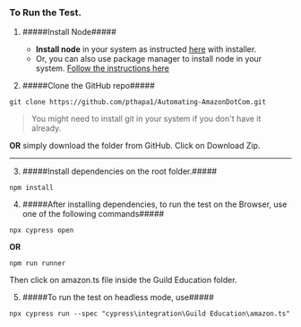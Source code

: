 ### To Run the Test.

1. #####Install Node#####

   - **Install node** in your system as instructed [here](https://nodejs.org/en/download/) with installer.
   - Or, you can also use package manager to install node in your system. [Follow the instructions here](https://nodejs.org/en/download/package-manager/)

2. #####Clone the GitHub repo#####

```text
git clone https://github.com/pthapa1/Automating-AmazonDotCom.git
```

> You might need to install git in your system if you don't have it already.

**OR**
simply download the folder from GitHub. Click on Download Zip.

---

3. #####Install dependencies on the root folder.#####

```text
npm install
```

4. #####After installing dependencies, to run the test on the Browser, use one of the following commands#####

```text
npx cypress open
```

**OR**

```
npm run runner
```

Then click on amazon.ts file inside the Guild Education folder.

5. #####To run the test on headless mode, use#####

```
npx cypress run --spec "cypress\integration\Guild Education\amazon.ts"
```
